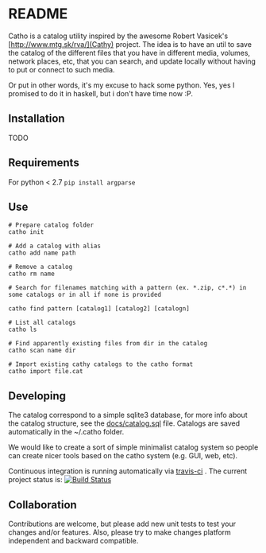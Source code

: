 README
==========

Catho is a catalog utility inspired by the awesome Robert Vasicek's
[http://www.mtg.sk/rva/](Cathy) project. The idea is to have an util
to save the catalog of the different files that you have in different
media, volumes, network places, etc, that you can search, and update
locally without having to put or connect to such media.

Or put in other words, it's my excuse to hack some python. Yes, yes I
promised to do it in haskell, but i don't have time now :P.

Installation
----------

TODO

Requirements
------------

For python < 2.7
```pip install argparse```

Use
----------

    # Prepare catalog folder
    catho init

    # Add a catalog with alias
    catho add name path  

    # Remove a catalog
    catho rm name

    # Search for filenames matching with a pattern (ex. *.zip, c*.*) in some catalogs or in all if none is provided

    catho find pattern [catalog1] [catalog2] [catalogn]

    # List all catalogs
    catho ls

    # Find apparently existing files from dir in the catalog
    catho scan name dir

    # Import existing cathy catalogs to the catho format
    catho import file.cat
    
Developing
----------

The catalog correspond to a simple sqlite3 database, for more info
about the catalog structure, see the [docs/catalog.sql](https://github.com/iemejia/catho/blob/master/docs/catalog.sql) file. Catalogs
are saved automatically in the ~/.catho folder.

We would like to create a sort of simple minimalist catalog system so
people can create nicer tools based on the catho system (e.g. GUI,
web, etc).

Continuous integration is running automatically via
[travis-ci](https://travis-ci.org/iemejia/catho) . The current project
status is:
[![Build Status](https://travis-ci.org/jplehmann/coursera.png?branch=master)](githttps://travis-ci.org/jplehmann/coursera)

Collaboration
----------

Contributions are welcome, but please add new unit tests to test your
changes and/or features.  Also, please try to make changes platform
independent and backward compatible.
